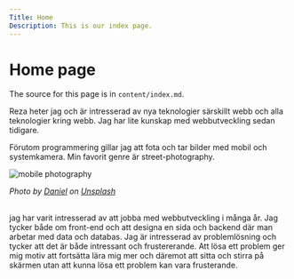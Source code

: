```yaml
---
Title: Home
Description: This is our index page.
---
```


Home page
==========================

The source for this page is in `content/index.md`.

Reza heter jag och är intresserad av nya teknologier särskillt webb och alla teknologier kring webb. Jag har lite kunskap med webbutveckling sedan tidigare.

Förutom programmering gillar jag att fota och tar bilder med mobil och systemkamera. Min favorit genre är street-photography. 


![mobile photography](http://www.student.bth.se/~rere20/dbwebb-kurser/js/me/redovisa/img/bild.jpg)

*Photo by [Daniel](https://unsplash.com/@zooyoark?utm_source=unsplash&amp;utm_medium=referral&amp;utm_content=creditCopyText) on [Unsplash](https://unsplash.com/?utm_source=unsplash&amp;utm_medium=referral&amp;utm_content=creditCopyText)*<br><br>




jag har varit intresserad av att jobba med webbutveckling i många år. Jag tycker både om front-end och att designa en sida och backend där man arbetar med data och databas. Jag är intresserad av problemlösning och tycker att det är både intressant och frustererande. Att lösa ett problem ger mig motiv att fortsätta lära mig mer och däremot att sitta och stirra på skärmen utan att kunna lösa ett problem kan vara frusterande. 
